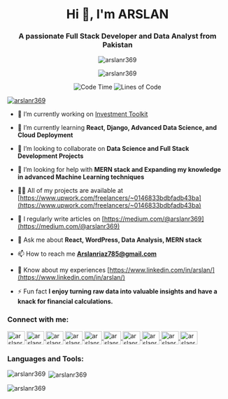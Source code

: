 <h1 align="center">Hi 👋, I'm ARSLAN</h1>
<h3 align="center">A passionate Full Stack Developer and Data Analyst from Pakistan</h3>

<p align="center">
  <img src="https://komarev.com/ghpvc/?username=arslanr369&label=Profile%20views&color=0e75b6&style=flat" alt="arslanr369" />
</p>

<p align="center">
  <img src="https://komarev.com/ghpvc/?username=arslanr369&label=Profile%20views&color=0e75b6&style=flat" alt="arslanr369" />
</p>

<!--START_SECTION:waka-->
<p align="center">
  <img src="http://img.shields.io/badge/Code%20Time-3%2C280%20hrs%2046%20mins-blue" alt="Code Time" />
  <img src="https://img.shields.io/badge/From%20Hello%20World%20I%27ve%20Written-6.7%20million%20lines%20of%20code-blue" alt="Lines of Code" />
</p>
<!--END_SECTION:waka-->


<p align="left">
  <a href="https://github.com/ryo-ma/github-profile-trophy">
    <img src="https://github-profile-trophy.vercel.app/?username=arslanr369" alt="arslanr369" />
  </a>
</p>

- 🔭 I’m currently working on [Investment Toolkit](https://github.com/arslanr369/investment-toolkit)

- 🌱 I’m currently learning **React, Django, Advanced Data Science, and Cloud Deployment**

- 👯 I’m looking to collaborate on **Data Science and Full Stack Development Projects**

- 🤝 I’m looking for help with **MERN stack and Expanding my knowledge in advanced Machine Learning techniques**

- 👨‍💻 All of my projects are available at [https://www.upwork.com/freelancers/~0146833bdbfadb43ba](https://www.upwork.com/freelancers/~0146833bdbfadb43ba)

- 📝 I regularly write articles on [https://medium.com/@arslanr369](https://medium.com/@arslanr369)

- 💬 Ask me about **React, WordPress, Data Analysis, MERN stack**

- 📫 How to reach me **Arslanriaz785@gmail.com**

- 📄 Know about my experiences [https://www.linkedin.com/in/arslan/](https://www.linkedin.com/in/arslan/)

- ⚡ Fun fact **I enjoy turning raw data into valuable insights and have a knack for financial calculations.**

<h3 align="left">Connect with me:</h3>
<p align="left">
  <a href="https://twitter.com/arslanr369" target="blank">
    <img align="center" src="https://raw.githubusercontent.com/rahuldkjain/github-profile-readme-generator/master/src/images/icons/Social/twitter.svg" alt="arslanr369" height="30" width="40" />
  </a>
  <a href="https://linkedin.com/in/arslanr369" target="blank">
    <img align="center" src="https://raw.githubusercontent.com/rahuldkjain/github-profile-readme-generator/master/src/images/icons/Social/linked-in-alt.svg" alt="arslanr369" height="30" width="40" />
  </a>
  <a href="https://kaggle.com/arslanr369" target="blank">
    <img align="center" src="https://raw.githubusercontent.com/rahuldkjain/github-profile-readme-generator/master/src/images/icons/Social/kaggle.svg" alt="arslanr369" height="30" width="40" />
  </a>
  <a href="https://fb.com/arslanr369" target="blank">
    <img align="center" src="https://raw.githubusercontent.com/rahuldkjain/github-profile-readme-generator/master/src/images/icons/Social/facebook.svg" alt="arslanr369" height="30" width="40" />
  </a>
  <a href="https://instagram.com/arslanr369" target="blank">
    <img align="center" src="https://raw.githubusercontent.com/rahuldkjain/github-profile-readme-generator/master/src/images/icons/Social/instagram.svg" alt="arslanr369" height="30" width="40" />
  </a>
  <a href="https://medium.com/arslanr369" target="blank">
    <img align="center" src="https://raw.githubusercontent.com/rahuldkjain/github-profile-readme-generator/master/src/images/icons/Social/medium.svg" alt="arslanr369" height="30" width="40" />
  </a>
  <a href="https://www.youtube.com/c/arslanr369" target="blank">
    <img align="center" src="https://raw.githubusercontent.com/rahuldkjain/github-profile-readme-generator/master/src/images/icons/Social/youtube.svg" alt="arslanr369" height="30" width="40" />
  </a>
  <a href="https://www.hackerrank.com/arslanr369" target="blank">
    <img align="center" src="https://raw.githubusercontent.com/rahuldkjain/github-profile-readme-generator/master/src/images/icons/Social/hackerrank.svg" alt="arslanr369" height="30" width="40" />
  </a>
  <a href="https://www.leetcode.com/arslanr369" target="blank">
    <img align="center" src="https://raw.githubusercontent.com/rahuldkjain/github-profile-readme-generator/master/src/images/icons/Social/leet-code.svg" alt="arslanr369" height="30" width="40" />
  </a>
  <a href="https://discord.gg/arslanr369" target="blank">
    <img align="center" src="https://raw.githubusercontent.com/rahuldkjain/github-profile-readme-generator/master/src/images/icons/Social/discord.svg" alt="arslanr369" height="30" width="40" />
  </a>
</p>

<h3 align="left">Languages and Tools:</h3>
<p align="left">
  <!-- Add your tools as shown in the original markdown -->
</p>

<p>
  <img align="left" src="https://github-readme-stats.vercel.app/api/top-langs?username=arslanr369&show_icons=true&locale=en&layout=compact" alt="arslanr369" />
</p>

<p>
  &nbsp;<img align="center" src="https://github-readme-stats.vercel.app/api?username=arslanr369&show_icons=true&locale=en" alt="arslanr369" />
</p>

<p>
  <img align="center" src="https://github-readme-streak-stats.herokuapp.com/?user=arslanr369&" alt="arslanr369" />
</p>
